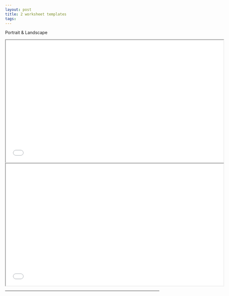 ```yaml
---
layout: post
title: 2 worksheet templates
tags:  
---
```


Portrait & Landscape

<div class="pdf-container">
    <iframe src="assets/worksheets/grid.ws.landscape.pdf" 
        title="landscape-worksheet" 
        height="400" 
        width="712" 
        allowfullscreen="true">
    </iframe>
</div>


<div class="pdf-container">
    <iframe src="/assets/worksheets/9.col.balance.worksheet.pdf" 
        title="portrait-worksheet" 
        height="400" 
        width="712" 
        allowfullscreen="true">
    </iframe>
</div>

---
